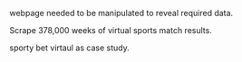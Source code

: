 webpage needed to be manipulated to reveal required data.

Scrape 378,000 weeks of virtual sports match results.

sporty bet virtaul as case study.

